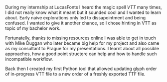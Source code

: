 During my internship at LucasFonts I heard the magic spell _VTT_ many times, I did not really know what it meant but it sounded cool and I wanted to learn about. Early naive explorations only led to dissapointment and being confused. I wanted to give it another chance, so I chose hinting in VTT as topic of my bachelor work. 

Fortunatelly, thanks to missing resources online I was able to get in touch with Mike Duggan who later became big help for my project and also came as my consultant to Prague for my presentations. I learnt about all possible approaches, how a good point structere can help and how to handle such incompatible workflow. 

Back then I created my first Python tool that allowed updating glyph order of in-progress VTT file to a new order of a freshly exported TTF file.